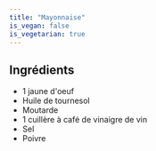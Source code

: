 ```yaml
---
title: "Mayonnaise"
is_vegan: false
is_vegetarian: true
---
```


## Ingrédients

- 1 jaune d'oeuf
- Huile de tournesol
- Moutarde
- 1 cuillère à café de vinaigre de vin
- Sel
- Poivre


